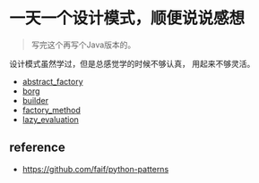 # 一天一个设计模式，顺便说说感想

> 写完这个再写个Java版本的。

设计模式虽然学过，但是总感觉学的时候不够认真，
用起来不够灵活。

- [abstract_factory](./abstract_factory.py)
- [borg](./borg.py)
- [builder](./builder.py)
- [factory_method](./factory_method.py)
- [lazy_evaluation](./lazy_evaluation.py)

## reference

- https://github.com/faif/python-patterns
